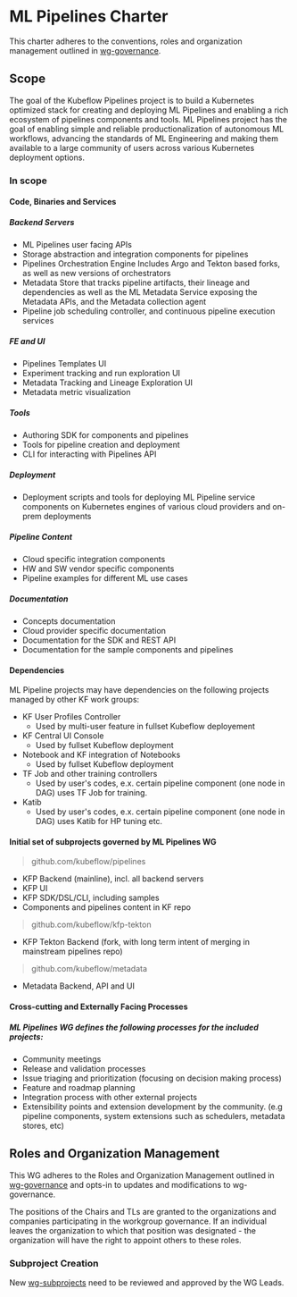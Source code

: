 # ML Pipelines Charter

This charter adheres to the conventions, roles and organization management outlined in [wg-governance].

## Scope

The goal of the Kubeflow Pipelines project is to build a Kubernetes optimized stack for creating and deploying ML Pipelines and enabling a rich ecosystem of pipelines components and tools. ML Pipelines project has the goal of enabling simple and reliable productionalization of autonomous ML workflows, advancing the standards of ML Engineering and making them available to a large community of users across various Kubernetes deployment options.


### In scope

#### Code, Binaries and Services

##### Backend Servers
- ML Pipelines user facing APIs 
- Storage abstraction and integration components for pipelines
- Pipelines Orchestration Engine
Includes Argo and Tekton based forks, as well as new versions of orchestrators
- Metadata Store that tracks pipeline artifacts, their lineage and dependencies as well as the ML Metadata Service exposing the Metadata APIs, and the Metadata collection agent
- Pipeline job scheduling controller, and continuous pipeline execution services

##### FE and UI
- Pipelines Templates UI
- Experiment tracking and run exploration UI
- Metadata Tracking and Lineage Exploration UI
- Metadata metric visualization 

##### Tools
- Authoring SDK for components and pipelines
- Tools for pipeline creation and deployment
- CLI for interacting with Pipelines API

##### Deployment
- Deployment scripts and tools for deploying ML Pipeline service components on Kubernetes engines of various cloud providers and on-prem deployments

##### Pipeline Content
- Cloud specific integration components
- HW and SW vendor specific components
- Pipeline examples for different ML use cases

##### Documentation
- Concepts documentation 
- Cloud provider specific documentation
- Documentation for the SDK and REST API
- Documentation for the sample components and pipelines 


#### Dependencies

ML Pipeline projects may have dependencies on the following projects managed by other KF work groups:
- KF User Profiles Controller
  - Used by multi-user feature in fullset Kubeflow deployement
- KF Central UI Console
  - Used by fullset Kubeflow deployment
- Notebook and KF integration of Notebooks
  - Used by fullset Kubeflow deployment
- TF Job and other training controllers
  - Used by user's codes, e.x. certain pipeline component (one node in DAG) uses TF Job for training.
- Katib
  - Used by user's codes, e.x. certain pipeline component (one node in DAG) uses Katib for HP tuning etc.
 
#### Initial set of subprojects governed by ML Pipelines WG

>github.com/kubeflow/pipelines
- KFP Backend (mainline), incl. all backend servers
- KFP UI
- KFP SDK/DSL/CLI, including samples
- Components and pipelines content in KF repo

>github.com/kubeflow/kfp-tekton
- KFP Tekton Backend (fork, with long term intent of merging in mainstream pipelines repo)

>github.com/kubeflow/metadata
- Metadata Backend, API and UI 


#### Cross-cutting and Externally Facing Processes

##### ML Pipelines WG defines the following processes for the included projects:

- Community meetings
- Release and validation processes 
- Issue triaging and prioritization (focusing on decision making process)
- Feature and roadmap planning
- Integration process with other external projects
- Extensibility points and extension development by the community. (e.g pipeline components, system extensions such as schedulers, metadata stores, etc)


## Roles and Organization Management

This WG adheres to the Roles and Organization Management outlined in [wg-governance] and opts-in to updates and modifications to wg-governance.

The positions of the Chairs and TLs are granted to the organizations and companies participating in the workgroup governance. If an individual leaves the organization to which that position was designated - the organization will have the right to appoint others to these roles.


### Subproject Creation

New [wg-subprojects] need to be reviewed and approved by the WG Leads.


[wg-governance]: ../wgs/wg-governance.md
[wg-subprojects]: https://github.com/Kubeflow/community/blob/master/wgs/wg-pipelines/README.md#subprojects
